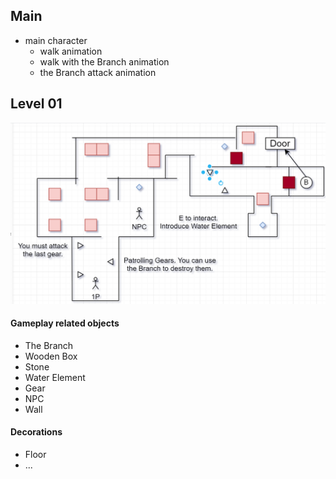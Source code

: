 ## Main

+   main character
    +   walk animation
    +   walk with the Branch animation
    +   the Branch attack animation

## Level 01

<img src="image-20210412204700799.png" alt="image-20210412204700799" style="zoom: 50%;" />

#### Gameplay related objects

+   The Branch
+   Wooden Box
+   Stone
+   Water Element
+   Gear
+   NPC
+   Wall

#### Decorations

+   Floor
+   ...